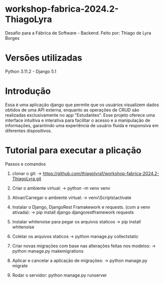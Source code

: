 # workshop-fabrica-2024.2-ThiagoLyra
Desafio para a Fábrica de Software - Backend. Feito por: Thiago de Lyra Borges

# Versões utilizadas
Python 3.11.2 - Django 5.1

# Introdução

Essa é uma aplicação django que permite que os usuários visualizem dados obtidos de uma API externa, enquanto as operações de CRUD são realizadas exclusivamente no app "Estudantes". Esse projeto oferece uma interface intuitiva e interativa para facilitar o acesso e a manipulação de informações, garantindo uma experiência de usuário fluida e responsiva em diferentes dispositivos.

# Tutorial para executar a plicação
Passos e comandos

1. clonar o git: -> https://github.com/thiagolyra1/workshop-fabrica-2024.2-ThiagoLyra.git

2. Criar o ambiente virtual: -> python -m venv venv

3. Ativar/Carregar o ambiente virtual: -> venv\Scripts\activate

4. Instalar o Django, DjangoRest Framakework e requests. (com a venv ativada): -> pip install django djangorestframework requests

5. Instalar whitenoise para pegar os arquivos staticos -> pip install whitenoise

6. Coletar os arquivos staticos -> python manage.py collectstatic

7. Criar novas migrações com base nas alterações feitas nos modelos: -> python manage.py makemigrations

8. Aplicar e cancelar a aplicação de migrações: -> python manage.py migrate

9. Rodar o servidor: python manage.py runserver

